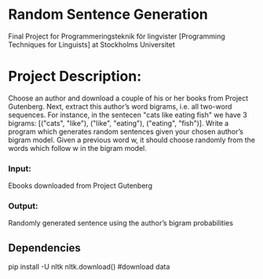 # Random Sentence Generation
Final Project for Programmeringsteknik för lingvister [Programming Techniques for Linguists]  at Stockholms Universitet

<H1>Project Description:</h1>
Choose an author and download a couple of his or her books from Project Gutenberg. Next, extract this author’s word bigrams, i.e. all two-word sequences. For instance, in the sentecen "cats like eating fish" we have 3 bigrams: [("cats", "like"), ("like", "eating"), ("eating", "fish")]. Write a program which generates random sentences given your chosen author’s bigram model. Given a previous word w, it should choose randomly from the words which follow w in the bigram model.

<h3> Input:</h3>
Ebooks downloaded from Project Gutenberg 
<h3> Output:</h3>
Randomly generated sentence using the author’s bigram probabilities

<h2> Dependencies</h2>

pip install -U nltk
nltk.download() #download data
